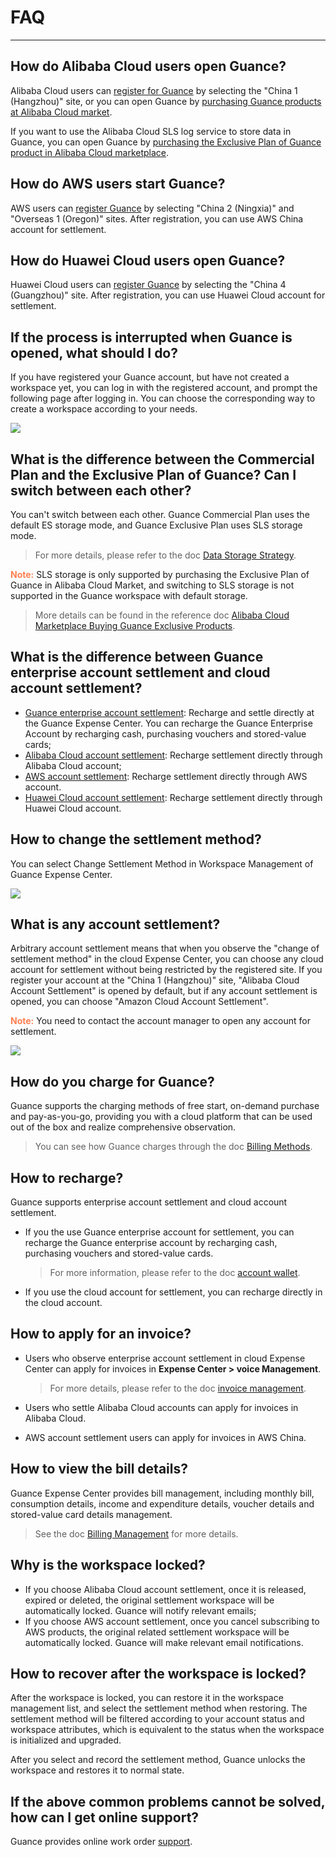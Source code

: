 # FAQ
---

## How do Alibaba Cloud users open Guance?

Alibaba Cloud users can [register for Guance](../billing/commercial-register.md) by selecting the "China 1 (Hangzhou)" site, or you can open Guance by [purchasing Guance products at Alibaba Cloud market](../billing/commercial-aliyun.md).

If you want to use the Alibaba Cloud SLS log service to store data in Guance, you can open Guance by [purchasing the Exclusive Plan of Guance product in Alibaba Cloud marketplace](../billing/commercial-aliyun-sls.md).

## How do AWS users start Guance?

AWS users can [register Guance](../billing/commercial-register.md) by selecting "China 2 (Ningxia)" and "Overseas 1 (Oregon)" sites. After registration, you can use AWS China account for settlement.

## How do Huawei Cloud users open Guance?

Huawei Cloud users can [register Guance](../billing/commercial-register.md) by selecting the "China 4 (Guangzhou)" site. After registration, you can use Huawei Cloud account for settlement.

## If the process is interrupted when Guance is opened, what should I do?

If you have registered your Guance account, but have not created a workspace yet, you can log in with the registered account, and prompt the following page after logging in. You can choose the corresponding way to create a workspace according to your needs.

![](img/8.register_6.png)

## What is the difference between the Commercial Plan and the Exclusive Plan of Guance? Can I switch between each other?

You can't switch between each other. Guance Commercial Plan uses the default ES storage mode, and Guance Exclusive Plan uses SLS storage mode. 

> For more details, please refer to the doc [Data Storage Strategy](../billing/billing-method/data-storage.md#options).

<font color=coral>**Note:**</font> SLS storage is only supported by purchasing the Exclusive Plan of Guance in Alibaba Cloud Market, and switching to SLS storage is not supported in the Guance workspace with default storage. 

> More details can be found in the reference doc [Alibaba Cloud Marketplace Buying Guance Exclusive Products](../billing/commercial-aliyun-sls.md).

## What is the difference between Guance enterprise account settlement and cloud account settlement?

- [Guance enterprise account settlement](../billing/billing-account/enterprise-account.md): Recharge and settle directly at the Guance Expense Center. You can recharge the Guance Enterprise Account by recharging cash, purchasing vouchers and stored-value cards;
- [Alibaba Cloud account settlement](../billing/billing-account/aliyun-account.md): Recharge settlement directly through Alibaba Cloud account;
- [AWS account settlement](../billing/billing-account/aws-account.md): Recharge settlement directly through AWS account.
- [Huawei Cloud account settlement](../billing/billing-account/huaweicloud-account.md): Recharge settlement directly through Huawei Cloud account. 

## How to change the settlement method?

You can select Change Settlement Method in Workspace Management of Guance Expense Center.

![](img/9.upgrade_9.png)

## What is any account settlement?

Arbitrary account settlement means that when you observe the "change of settlement method" in the cloud Expense Center, you can choose any cloud account for settlement without being restricted by the registered site. If you register your account at the "China 1 (Hangzhou)" site, "Alibaba Cloud Account Settlement" is opened by default, but if any account settlement is opened, you can choose "Amazon Cloud Account Settlement".

<font color=coral>**Note:**</font> You need to contact the account manager to open any account for settlement.

![](img/9.upgrade_7.png)

## How do you charge for Guance?

Guance supports the charging methods of free start, on-demand purchase and pay-as-you-go, providing you with a cloud platform that can be used out of the box and realize comprehensive observation. 

> You can see how Guance charges through the doc [Billing Methods](../billing/billing-method/index.md).

## How to recharge?

Guance supports enterprise account settlement and cloud account settlement.

- If you the use Guance enterprise account for settlement, you can recharge the Guance enterprise account by recharging cash, purchasing vouchers and stored-value cards. 

    > For more information, please refer to the doc [account wallet](../billing/cost-center/account-wallet/index.md).
- If you use the cloud account for settlement, you can recharge directly in the cloud account.

## How to apply for an invoice?

- Users who observe enterprise account settlement in cloud Expense Center can apply for invoices in **Expense Center > voice Management**. 

    > For more details, please refer to the doc [invoice management](../billing/cost-center/invoice-management.md).
- Users who settle Alibaba Cloud accounts can apply for invoices in Alibaba Cloud.
- AWS account settlement users can apply for invoices in AWS China.

## How to view the bill details?

Guance Expense Center provides bill management, including monthly bill, consumption details, income and expenditure details, voucher details and stored-value card details management. 

> See the doc [Billing Management](../billing/cost-center/billing-management.md) for more details.

## Why is the workspace locked?

- If you choose Alibaba Cloud account settlement, once it is released, expired or deleted, the original settlement workspace will be automatically locked. Guance will notify relevant emails;
- If you choose AWS account settlement, once you cancel subscribing to AWS products, the original related settlement workspace will be automatically locked. Guance will make relevant email notifications.

## How to recover after the workspace is locked?

After the workspace is locked, you can restore it in the workspace management list, and select the settlement method when restoring. The settlement method will be filtered according to your account status and workspace attributes, which is equivalent to the status when the workspace is initialized and upgraded.

After you select and record the settlement method, Guance unlocks the workspace and restores it to normal state.

## If the above common problems cannot be solved, how can I get online support?

Guance provides online work order [support](../billing/cost-center/support-center.md).
